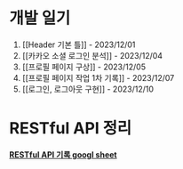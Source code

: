 # 개발 일기
1. [[Header 기본 틀]] - 2023/12/01
2. [[카카오 소셜 로그인 분석]] - 2023/12/04
3. [[프로필 페이지 구상]] - 2023/12/05
4. [[프로필 페이지 작업 1차 기록]] - 2023/12/07
5. [[로그인, 로그아웃 구현]] - 2023/12/10


# RESTful API 정리
<span style="font-weight: bold"><a href="https://docs.google.com/spreadsheets/d/10WFcSzuMamgfGxvGkNINSHyQ8OMYlOCWP2XIgQrHq4w/edit#gid=0">RESTful API 기록 googl sheet</a></span>

